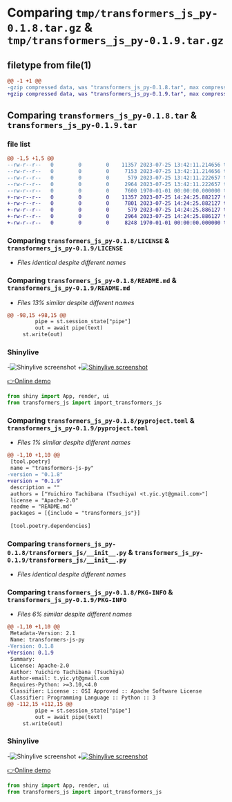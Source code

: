 # Comparing `tmp/transformers_js_py-0.1.8.tar.gz` & `tmp/transformers_js_py-0.1.9.tar.gz`

## filetype from file(1)

```diff
@@ -1 +1 @@
-gzip compressed data, was "transformers_js_py-0.1.8.tar", max compression
+gzip compressed data, was "transformers_js_py-0.1.9.tar", max compression
```

## Comparing `transformers_js_py-0.1.8.tar` & `transformers_js_py-0.1.9.tar`

### file list

```diff
@@ -1,5 +1,5 @@
--rw-r--r--   0        0        0    11357 2023-07-25 13:42:11.214656 transformers_js_py-0.1.8/LICENSE
--rw-r--r--   0        0        0     7153 2023-07-25 13:42:11.214656 transformers_js_py-0.1.8/README.md
--rw-r--r--   0        0        0      579 2023-07-25 13:42:11.222657 transformers_js_py-0.1.8/pyproject.toml
--rw-r--r--   0        0        0     2964 2023-07-25 13:42:11.222657 transformers_js_py-0.1.8/transformers_js/__init__.py
--rw-r--r--   0        0        0     7600 1970-01-01 00:00:00.000000 transformers_js_py-0.1.8/PKG-INFO
+-rw-r--r--   0        0        0    11357 2023-07-25 14:24:25.882127 transformers_js_py-0.1.9/LICENSE
+-rw-r--r--   0        0        0     7801 2023-07-25 14:24:25.882127 transformers_js_py-0.1.9/README.md
+-rw-r--r--   0        0        0      579 2023-07-25 14:24:25.886127 transformers_js_py-0.1.9/pyproject.toml
+-rw-r--r--   0        0        0     2964 2023-07-25 14:24:25.886127 transformers_js_py-0.1.9/transformers_js/__init__.py
+-rw-r--r--   0        0        0     8248 1970-01-01 00:00:00.000000 transformers_js_py-0.1.9/PKG-INFO
```

### Comparing `transformers_js_py-0.1.8/LICENSE` & `transformers_js_py-0.1.9/LICENSE`

 * *Files identical despite different names*

### Comparing `transformers_js_py-0.1.8/README.md` & `transformers_js_py-0.1.9/README.md`

 * *Files 13% similar despite different names*

```diff
@@ -98,15 +98,15 @@
         pipe = st.session_state["pipe"]
         out = await pipe(text)
     st.write(out)
 ```
 
 ### Shinylive
 
-![Shinylive screenshot](./docs/images/Shinylive.png)
+[![Shinylive screenshot](./docs/images/Shinylive.png)](https://shinylive.io/py/editor/#code=NobwRAdghgtgpmAXGKAHVA6VBPMAaMAYwHsIAXOcpMAMwCdiYACAZwAsBLCbJjmVYnTJMAgujxM6lACZw6EgK4cAOhHqMmZOlAgsag+HRYB9AFYte-QcL4ChxrTr0G5J86tVpUxpUwC8TEpYUADmcMY0ADZK0gAUqkyJgRwYXKgKZA5wAB5k8WAUucr4TMUAKjk2EOlkxRKokVCEcGzEkbJ0fsUAouRympXFAJR4CUlBxBk1WbnGAG5yAEZQZHz5ZEVgI6pDHhCqsjSscgt0sWkZEpNkNRIscCwsHKRDiGOJAALXNe9MH1IQDoYQq1CBJJhQFjYCCEJiHTS5WKvX7gjhHCDEKo1YGVJFvMHgwmJKRkBR0MHFSn7AlExy6fR0QwWAJQADuUA4Nis9jpzkZrjMLCRKKSqA4qDgkS4cH8mm09JcRiw4sl0r2RMSYolsrZHOEWtVEDg+Xu5D4lDIAFodFBItgnixhuqNdcdezOUwDedqhkcYihrtqRrJHBSeTWFpYtdA3svLKxKhYl4fBw7ic5BJZIsFCE-GU6Ao4IGwABfPDgaDwahSACOSik8HILGBuXwRFIFCoyF5DKZlvMlpwpYAukA)
 
 [👉Online demo](https://shinylive.io/py/editor/#code=NobwRAdghgtgpmAXGKAHVA6VBPMAaMAYwHsIAXOcpMAMwCdiYACAZwAsBLCbJjmVYnTJMAgujxM6lACZw6EgK4cAOhHqMmZOlAgsag+HRYB9AFYte-QcL4ChxrTr0G5J86tVpUxpUwC8TEpYUADmcMY0ADZK0gAUqkyJgRwYXKgKZA5wAB5k8WAUucr4TMUAKjk2EOlkxRKokVCEcGzEkbJ0fsUAouRympXFAJR4CUlBxBk1WbnGAG5yAEZQZHz5ZEVgI6pDHhCqsjSscgt0sWkZEpNkNRIscCwsHKRDiGOJAALXNe9MH1IQDoYQq1CBJJhQFjYCCEJiHTS5WKvX7gjhHCDEKo1YGVJFvMHgwmJKRkBR0MHFSn7AlExy6fR0QwWAJQADuUA4Nis9jpzkZrjMLCRKKSqA4qDgkS4cH8mm09JcRiw4sl0r2RMSYolsrZHOEWtVEDg+Xu5D4lDIAFodFBItgnixhuqNdcdezOUwDedqhkcYihrtqRrJHBSeTWFpYtdA3svLKxKhYl4fBw7ic5BJZIsFCE-GU6Ao4IGwABfPDgaDwahSACOSik8HILGBuXwRFIFCoyF5DKZlvMlpwpYAukA)
 
 ```python
 from shiny import App, render, ui
 from transformers_js import import_transformers_js
```

### Comparing `transformers_js_py-0.1.8/pyproject.toml` & `transformers_js_py-0.1.9/pyproject.toml`

 * *Files 1% similar despite different names*

```diff
@@ -1,10 +1,10 @@
 [tool.poetry]
 name = "transformers-js-py"
-version = "0.1.8"
+version = "0.1.9"
 description = ""
 authors = ["Yuichiro Tachibana (Tsuchiya) <t.yic.yt@gmail.com>"]
 license = "Apache-2.0"
 readme = "README.md"
 packages = [{include = "transformers_js"}]
 
 [tool.poetry.dependencies]
```

### Comparing `transformers_js_py-0.1.8/transformers_js/__init__.py` & `transformers_js_py-0.1.9/transformers_js/__init__.py`

 * *Files identical despite different names*

### Comparing `transformers_js_py-0.1.8/PKG-INFO` & `transformers_js_py-0.1.9/PKG-INFO`

 * *Files 6% similar despite different names*

```diff
@@ -1,10 +1,10 @@
 Metadata-Version: 2.1
 Name: transformers-js-py
-Version: 0.1.8
+Version: 0.1.9
 Summary: 
 License: Apache-2.0
 Author: Yuichiro Tachibana (Tsuchiya)
 Author-email: t.yic.yt@gmail.com
 Requires-Python: >=3.10,<4.0
 Classifier: License :: OSI Approved :: Apache Software License
 Classifier: Programming Language :: Python :: 3
@@ -112,15 +112,15 @@
         pipe = st.session_state["pipe"]
         out = await pipe(text)
     st.write(out)
 ```
 
 ### Shinylive
 
-![Shinylive screenshot](./docs/images/Shinylive.png)
+[![Shinylive screenshot](./docs/images/Shinylive.png)](https://shinylive.io/py/editor/#code=NobwRAdghgtgpmAXGKAHVA6VBPMAaMAYwHsIAXOcpMAMwCdiYACAZwAsBLCbJjmVYnTJMAgujxM6lACZw6EgK4cAOhHqMmZOlAgsag+HRYB9AFYte-QcL4ChxrTr0G5J86tVpUxpUwC8TEpYUADmcMY0ADZK0gAUqkyJgRwYXKgKZA5wAB5k8WAUucr4TMUAKjk2EOlkxRKokVCEcGzEkbJ0fsUAouRympXFAJR4CUlBxBk1WbnGAG5yAEZQZHz5ZEVgI6pDHhCqsjSscgt0sWkZEpNkNRIscCwsHKRDiGOJAALXNe9MH1IQDoYQq1CBJJhQFjYCCEJiHTS5WKvX7gjhHCDEKo1YGVJFvMHgwmJKRkBR0MHFSn7AlExy6fR0QwWAJQADuUA4Nis9jpzkZrjMLCRKKSqA4qDgkS4cH8mm09JcRiw4sl0r2RMSYolsrZHOEWtVEDg+Xu5D4lDIAFodFBItgnixhuqNdcdezOUwDedqhkcYihrtqRrJHBSeTWFpYtdA3svLKxKhYl4fBw7ic5BJZIsFCE-GU6Ao4IGwABfPDgaDwahSACOSik8HILGBuXwRFIFCoyF5DKZlvMlpwpYAukA)
 
 [👉Online demo](https://shinylive.io/py/editor/#code=NobwRAdghgtgpmAXGKAHVA6VBPMAaMAYwHsIAXOcpMAMwCdiYACAZwAsBLCbJjmVYnTJMAgujxM6lACZw6EgK4cAOhHqMmZOlAgsag+HRYB9AFYte-QcL4ChxrTr0G5J86tVpUxpUwC8TEpYUADmcMY0ADZK0gAUqkyJgRwYXKgKZA5wAB5k8WAUucr4TMUAKjk2EOlkxRKokVCEcGzEkbJ0fsUAouRympXFAJR4CUlBxBk1WbnGAG5yAEZQZHz5ZEVgI6pDHhCqsjSscgt0sWkZEpNkNRIscCwsHKRDiGOJAALXNe9MH1IQDoYQq1CBJJhQFjYCCEJiHTS5WKvX7gjhHCDEKo1YGVJFvMHgwmJKRkBR0MHFSn7AlExy6fR0QwWAJQADuUA4Nis9jpzkZrjMLCRKKSqA4qDgkS4cH8mm09JcRiw4sl0r2RMSYolsrZHOEWtVEDg+Xu5D4lDIAFodFBItgnixhuqNdcdezOUwDedqhkcYihrtqRrJHBSeTWFpYtdA3svLKxKhYl4fBw7ic5BJZIsFCE-GU6Ao4IGwABfPDgaDwahSACOSik8HILGBuXwRFIFCoyF5DKZlvMlpwpYAukA)
 
 ```python
 from shiny import App, render, ui
 from transformers_js import import_transformers_js
```

